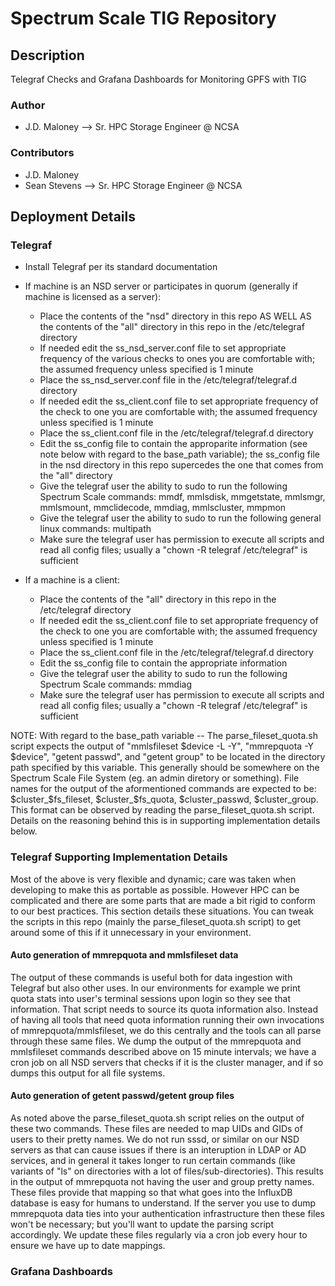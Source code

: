 # Spectrum Scale TIG Repository

## Description
Telegraf Checks and Grafana Dashboards for Monitoring GPFS with TIG

### Author
* J.D. Maloney --> Sr. HPC Storage Engineer @ NCSA

### Contributors
* J.D. Maloney
* Sean Stevens --> Sr. HPC Storage Engineer @ NCSA

## Deployment Details

### Telegraf

* Install Telegraf per its standard documentation
* If machine is an NSD server or participates in quorum (generally if machine is licensed as a server): 
  * Place the contents of the "nsd" directory in this repo AS WELL AS the contents of the "all" directory in this repo in the /etc/telegraf directory
  * If needed edit the ss_nsd_server.conf file to set appropriate frequency of the various checks to ones you are comfortable with; the assumed frequency unless specified is 1 minute
  * Place the ss_nsd_server.conf file in the /etc/telegraf/telegraf.d directory
  * If needed edit the ss_client.conf file to set appropriate frequency of the check to one you are comfortable with; the assumed frequency unless specified is 1 minute
  * Place the ss_client.conf file in the /etc/telegraf/telegraf.d directory
  * Edit the ss_config file to contain the approparite information (see note below with regard to the base_path variable); the ss_config file in the nsd directory in this repo supercedes the one that comes from the "all" directory
  * Give the telegraf user the ability to sudo to run the following Spectrum Scale commands: mmdf, mmlsdisk, mmgetstate, mmlsmgr, mmlsmount, mmclidecode, mmdiag, mmlscluster, mmpmon
  * Give the telegraf user the ability to sudo to run the following general linux commands: multipath
  * Make sure the telegraf user has permission to execute all scripts and read all config files; usually a "chown -R telegraf /etc/telegraf" is sufficient

* If a machine is a client: 
  * Place the contents of the "all" directory in this repo in the /etc/telegraf directory
  * If needed edit the ss_client.conf file to set appropriate frequency of the check to one you are comfortable with; the assumed frequency unless specified is 1 minute
  * Place the ss_client.conf file in the /etc/telegraf/telegraf.d directory
  * Edit the ss_config file to contain the appropriate information
  * Give the telegraf user the ability to sudo to run the following Spectrum Scale commands: mmdiag
  * Make sure the telegraf user has permission to execute all scripts and read all config files; usually a "chown -R telegraf /etc/telegraf" is sufficient

NOTE: With regard to the base_path variable -- The parse_fileset_quota.sh script expects the output of "mmlsfileset $device -L -Y", "mmrepquota -Y $device", "getent passwd", and "getent group" to be located in the directory path specified by this variable.  This generally should be somewhere on the Spectrum Scale File System (eg. an admin diretory or something).  File names for the output of the aformentioned commands are expected to be: $cluster_$fs_fileset, $cluster_$fs_quota, $cluster_passwd, $cluster_group.  This format can be observed by reading the parse_fileset_quota.sh script.  Details on the reasoning behind this is in supporting implementation details below.

### Telegraf Supporting Implementation Details
Most of the above is very flexible and dynamic; care was taken when developing to make this as portable as possible.  However HPC can be complicated and there are some parts that are made a bit rigid to conform to our best practices.  This section details these situations.  You can tweak the scripts in this repo (mainly the parse_fileset_quota.sh script) to get around some of this if it unnecessary in your environment.  

#### Auto generation of mmrepquota and mmlsfileset data
The output of these commands is useful both for data ingestion with Telegraf but also other uses.  In our environments for example we print quota stats into user's terminal sessions upon login so they see that information.  That script needs to source its quota information also.  Instead of having all tools that need quota information running their own invocations of mmrepquota/mmlsfileset, we do this centrally and the tools can all parse through these same files.  We dump the output of the mmrepquota and mmlsfileset commands described above on 15 minute intervals; we have a cron job on all NSD servers that checks if it is the cluster manager, and if so dumps this output for all file systems.  

#### Auto generation of getent passwd/getent group files
As noted above the parse_fileset_quota.sh script relies on the output of these two commands.  These files are needed to map UIDs and GIDs of users to their pretty names.  We do not run sssd, or similar on our NSD servers as that can cause issues if there is an interuption in LDAP or AD services, and in general it takes longer to run certain commands (like variants of "ls" on directories with a lot of files/sub-directories).  This results in the output of mmrepquota not having the user and group pretty names.  These files provide that mapping so that what goes into the InfluxDB database is easy for humans to understand.  If the server you use to dump mmrepquota data ties into your authentication infrastructure then these files won't be necessary; but you'll want to update the parsing script accordingly.  We update these files regularly via a cron job every hour to ensure we have up to date mappings. 

### Grafana Dashboards

